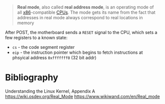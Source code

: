 > **Real mode**, also called **real address mode**, is an operating mode of all [x86](https://www.wikiwand.com/en/X86 "X86")-compatible [CPUs](https://www.wikiwand.com/en/Central_processing_unit "Central processing unit"). The mode gets its name from the fact that addresses in real mode always correspond to real locations in memory


After POST, the motherboard sends a `RESET` signal to the CPU, which sets a few registers to a known state:
- `cs` - the code segment register
- `eip` - the instruction pointer
which begins to fetch instructions at phsyical address `0xfffffff0` (32 bit addr)
# Bibliography
Understanding the Linux Kernel, Appendix A
https://wiki.osdev.org/Real_Mode
https://www.wikiwand.com/en/Real_mode